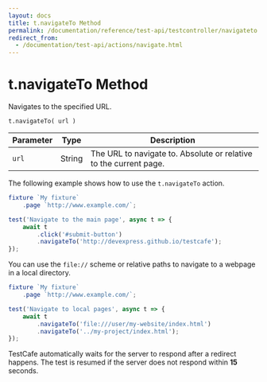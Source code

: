 ```yaml
---
layout: docs
title: t.navigateTo Method
permalink: /documentation/reference/test-api/testcontroller/navigateto.html
redirect_from:
  - /documentation/test-api/actions/navigate.html
---
```

# t.navigateTo Method

Navigates to the specified URL.

```text
t.navigateTo( url )
```

Parameter | Type   | Description
--------- | ------ | -----------------------
`url`     | String | The URL to navigate to. Absolute or relative to the current page.

The following example shows how to use the `t.navigateTo` action.

```js
fixture `My fixture`
    .page `http://www.example.com/`;

test('Navigate to the main page', async t => {
    await t
        .click('#submit-button')
        .navigateTo('http://devexpress.github.io/testcafe');
});
```

You can use the `file://` scheme or relative paths to navigate to a webpage in a local directory.

```js
fixture `My fixture`
    .page `http://www.example.com/`;

test('Navigate to local pages', async t => {
    await t
        .navigateTo('file:///user/my-website/index.html')
        .navigateTo('../my-project/index.html');
});
```

TestCafe automatically waits for the server to respond after a redirect happens.
The test is resumed if the server does not respond within **15** seconds.
